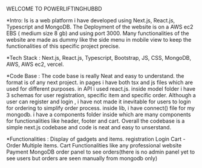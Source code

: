WELCOME TO POWERLIFTINGHUBBD

*Intro: Is is a web platform i have developed using Next.js, React.js, Typescript and MongoDB. The Deployment of the website is on a AWS ec2 EBS ( medium size 8 gb) and using port 3000. Many functionalities of the website are made as dummy like the side menu in mobile view to keep the functionalities of this specific project precise. 

*Tech Stack : Next.js, React.js, Typescript, Bootstrap, JS, CSS, MongoDB, AWS, AWS ec2, vercel.

*Code Base : The code base is really Neat and easy to understand. the format is of any next project. in pages i have both tsx and js files which are used for different purposes. in API i used react.js. inside model folder i have 3 schemas for user registration, specific item and specific order. Although a user can register and login , i have not made it inevitable for users to login for ordering to simplify order process. inside lib, i have connect() file for my mongodb. i have a components folder inside which are many components for functionalities like header, footer and cart. Overall the codebase is a simple next.js codebase and code is neat and easy to unserstand.

*Functionalities :
Display of gadgets and items.
registration
Login
Cart - Order Multiple items.
Cart Functionalities like any professional website
Payment
MongoDB order panel to see orders(there is no admin panel yet to see users but orders are seen manually from mongodb only)


